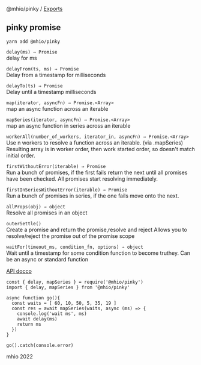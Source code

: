 @mhio/pinky / [Exports](modules.md)

pinky promise
-------------

```
yarn add @mhio/pinky
```

`delay(ms) ⇒ Promise`<br>
delay for ms

`delayFrom(ts, ms) ⇒ Promise`<br>
Delay from a timestamp for milliseconds

`delayTo(ts) ⇒ Promise`<br>
Delay until a timestamp milliseconds

`map(iterator, asyncFn) ⇒ Promise.<Array>`<br>
map an async function across an iterable

`mapSeries(iterator, asyncFn) ⇒ Promise.<Array>`<br>
map an async function in series across an iterable

`workerAll(number_of_workers, iterator_in, asyncFn) ⇒ Promise.<Array>`<br>
Use n workers to resolve a function across an iterable. (via .mapSeries) Resulting array is in worker order, then work started order, so doesn't match initial order.

`firstWithoutError(iterable) ⇒ Promise`<br>
Run a bunch of promises, if the first fails return the next until all promises have been checked. All promises start resolving immediately.

`firstInSeriesWithoutError(iterable) ⇒ Promise`<br>
Run a bunch of promises in series, if the one fails move onto the next.

`allProps(obj) ⇒ object`<br>
Resolve all promises in an object

`outerSettle()`<br>
Create a promise and return the promise,resolve and reject Allows you to resolve/reject the promise out of the promise scope

`waitFor(timeout_ms, condition_fn, options) ⇒ object`<br>
Wait until a timestamp for some condition function to become truthey. Can be an async or standard function

[API docco](docs/modules.md)

```
const { delay, mapSeries } = require('@mhio/pinky')
import { delay, mapSeries } from '@mhio/pinky'

async function go(){
  const waits = [ 60, 10, 50, 5, 35, 19 ]
  const res = await mapSeries(waits, async (ms) => {
    console.log('wait ms', ms)
    await delay(ms)
    return ms
  })
}

go().catch(console.error)
```

mhio 2022
